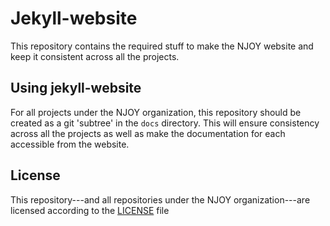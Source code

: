 # Jekyll-website
This repository contains the required stuff to make the NJOY website and keep it consistent across all the projects.

## Using jekyll-website
For all projects under the NJOY organization, this repository should be created as a git 'subtree' in the `docs` directory. This will ensure consistency across all the projects as well as make the documentation for each accessible from the website. 

## License
This repository---and all repositories under the NJOY organization---are licensed according to the [LICENSE](LICENSE.md) file

